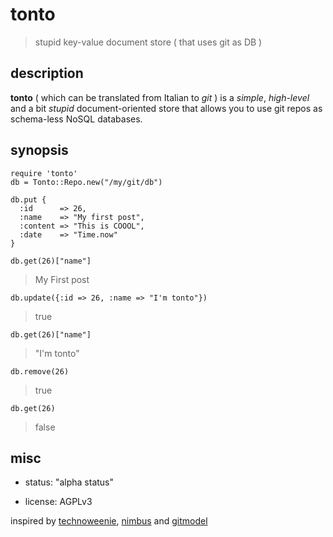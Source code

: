 tonto
=====

> stupid key-value document store ( that uses git as DB )

description
-----------

**tonto** ( which can be translated from Italian to *git* ) is a _simple_, _high-level_ and a bit _stupid_ document-oriented store that allows you to use git repos as schema-less NoSQL databases.

synopsis
--------

    require 'tonto'
    db = Tonto::Repo.new("/my/git/db")

    db.put {
      :id      => 26,
      :name    => "My first post",
      :content => "This is COOOL",
      :date    => "Time.now"
    }

    db.get(26)["name"]

> My First post

    db.update({:id => 26, :name => "I'm tonto"})
> true

    db.get(26)["name"]

> "I'm tonto"

    db.remove(26)

> true

    db.get(26)

> false

misc
----

* status: "alpha status"

* license: AGPLv3

inspired by [technoweenie](http://git-nosql-rar.heroku.com/), [nimbus](https://github.com/cloudhead/nimbus) and [gitmodel](https://github.com/pauldowman/gitmodel/)
